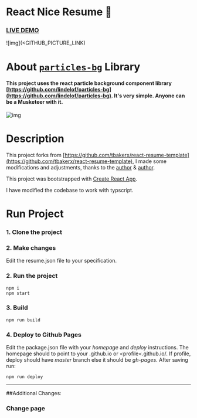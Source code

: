 # React Nice Resume :page_with_curl:

### [LIVE DEMO](<GITHUB PAGES LINK>)

![img](<GITHUB_PICTURE_LINK)

# About [`particles-bg`](https://github.com/lindelof/particles-bg) Library
#### This project uses the react particle background component library [https://github.com/lindelof/particles-bg](https://github.com/lindelof/particles-bg). It's very simple. Anyone can be a Musketeer with it.

![img](https://github.com/lindelof/particles-bg/raw/master/image/03.jpg?raw=true)

# Description
This project forks from [https://github.com/tbakerx/react-resume-template](https://github.com/tbakerx/react-resume-template), I made some modifications and adjustments, thanks to the [author](https://github.com/tbakerx) & [author](https://github.com/nordicgiant2).

This project was bootstrapped with [Create React App](https://github.com/facebook/create-react-app).

I have modified the codebase to work with typscript.

# Run Project
### 1. Clone the project

### 2. Make changes
Edit the resume.json file to your specification.

### 2. Run the project
```shell
npm i
npm start
```

### 3. Build
```shell
npm run build
```

### 4. Deploy to Github Pages
Edit the package.json file with your *homepage* and *deploy* instructions. The homepage should to point to your <profile>.github.io or <profile<.github.io/<project>. If profile, deploy should have *master* branch else it should be *gh-pages*.
After saving run:
```shell
npm run deploy
```

-----------------------------------------------------------------------------------------------------------------------------------
##Additional Changes:

### Change page *<title>* from public/index.html.

### Add your own Google Analytics, and paste yout management id in *react-ga* within src/App.tsx.

### Configure your contact-us section for getting emails using [formsubmit.co](https://www.formsubmit.co)
